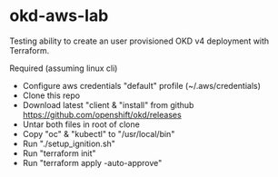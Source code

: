 # okd-aws-lab

Testing ability to create an user provisioned OKD v4 deployment with Terraform.

Required (assuming linux cli)
  - Configure aws credentials "default" profile (~/.aws/credentials)
  - Clone this repo
  - Download latest "client & "install" from github https://github.com/openshift/okd/releases
  - Untar both files in root of clone
  - Copy "oc" & "kubectl" to "/usr/local/bin"
  - Run "./setup_ignition.sh"
  - Run "terraform init"
  - Run "terraform apply -auto-approve"
